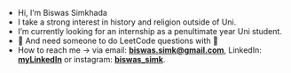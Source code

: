 - Hi, I’m Biswas Simkhada
- I take a strong interest in history and religion outside of Uni.
- I’m currently looking for an internship as a penultimate year Uni student.
- 🤝 And need someone to do LeetCode questions with 🫶 
- How to reach me &rarr; via email: **biswas.simk@gmail.com**, LinkedIn: **[myLinkedIn](https://www.linkedin.com/in/biswas-simkhada/)** or instagram: **[biswas_simk](https://www.instagram.com/biswas_simk/)**.

<!---
Biswas57/Biswas57 is a ✨ special ✨ repository because its `README.md` (this file) appears on your GitHub profile.
You can click the Preview link to take a look at your changes.
--->
